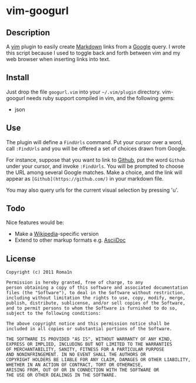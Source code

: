 vim-googurl
===========

## Description

A [vim](http://www.vim.org/) plugin to easily create [Markdown](http://daringfireball.net/projects/markdown/) links from a [Google](http://www.google.com/) query. I wrote this script because I used to toggle back and forth between vim and my web browser when inserting links into text.

## Install

Just drop the file `googurl.vim` into your `~/.vim/plugin` directory.
vim-googurl needs ruby support compiled in vim, and the following gems:

- json

## Use

The plugin will define a `FindUrls` command. Put your cursor over a word, call `:FindUrls` and you will be offered a set of choices drawn from Google.

For instance, suppose that you want to link to [Github](https://github.com/), put the word `Github` under your cursor, and invoke `:FindUrls`. You will be prompted to choose the URL among several Google matches. Make a choice, and the link will appear as `[Github](https://github.com/)` in your markdown file.

You may also query urls for the current visual selection by pressing 'u'.

## Todo

Nice features would be:

- Make a [Wikipedia](http://www.wikipedia.org/)-specific version
- Extend to other markup formats e.g. [AsciiDoc](http://www.methods.co.nz/asciidoc/)

## License

    Copyright (c) 2011 Roma1n
   
    Permission is hereby granted, free of charge, to any 
    person obtaining a copy of this software and associated documentation 
    files (the "Software"), to deal in the Software without restriction, 
    including without limitation the rights to use, copy, modify, merge,
    publish, distribute, sublicense, and/or sell copies of the Software, 
    and to permit persons to whom the Software is furnished to do so, 
    subject to the following conditions:
    
    The above copyright notice and this permission notice shall be 
    included in all copies or substantial portions of the Software.
    
    THE SOFTWARE IS PROVIDED "AS IS", WITHOUT WARRANTY OF ANY KIND, 
    EXPRESS OR IMPLIED, INCLUDING BUT NOT LIMITED TO THE WARRANTIES
    OF MERCHANTABILITY, SANITY, FITNESS FOR A PARTICULAR PURPOSE 
    AND NONINFRINGEMENT. IN NO EVENT SHALL THE AUTHORS OR 
    COPYRIGHT HOLDERS BE LIABLE FOR ANY CLAIM, DAMAGES OR OTHER LIABILITY,
    WHETHER IN AN ACTION OF CONTRACT, TORT OR OTHERWISE,
    ARISING FROM, OUT OF OR IN CONNECTION WITH THE SOFTWARE OR 
    THE USE OR OTHER DEALINGS IN THE SOFTWARE.

